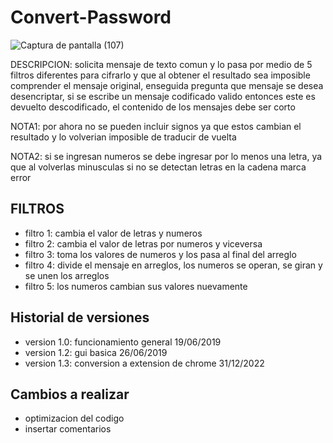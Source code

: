 # Convert-Password

![Captura de pantalla (107)](https://user-images.githubusercontent.com/55233980/210163042-9b2a026a-71b4-44c7-ab00-3d8c25c92089.png)

DESCRIPCION: solicita mensaje de texto comun y lo pasa por medio de 5 filtros diferentes para cifrarlo y que al obtener el resultado
sea imposible comprender el mensaje original, enseguida pregunta que mensaje se desea desencriptar, si se escribe 
un mensaje codificado valido entonces este es devuelto descodificado, el contenido de los mensajes debe ser corto

NOTA1: por ahora no se pueden incluir signos ya que estos cambian el resultado y lo volverian imposible de traducir de vuelta

NOTA2: si se ingresan numeros se debe ingresar por lo menos una letra, ya que al volverlas minusculas si no se detectan letras en la cadena marca error

## FILTROS
- filtro 1: cambia el valor de letras y numeros
- filtro 2: cambia el valor de letras por numeros y viceversa
- filtro 3: toma los valores de numeros y los pasa al final del arreglo
- filtro 4: divide el mensaje en arreglos, los numeros se operan, se giran y se unen los arreglos
- filtro 5: los numeros cambian sus valores nuevamente

## Historial de versiones
- version 1.0: funcionamiento general 19/06/2019
- version 1.2: gui basica 26/06/2019
- version 1.3: conversion a extension de chrome 31/12/2022

## Cambios a realizar
- optimizacion del codigo
- insertar comentarios